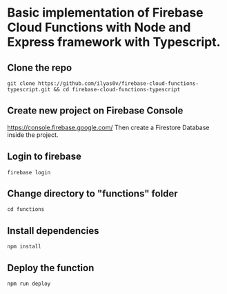 # Basic implementation of Firebase Cloud Functions with Node and Express framework with Typescript.

## Clone the repo
`git clone https://github.com/ilyas0v/firebase-cloud-functions-typescript.git && cd firebase-cloud-functions-typescript`

## Create new project on Firebase Console
https://console.firebase.google.com/
Then create a Firestore Database inside the project.

## Login to firebase
`firebase login`

## Change directory to "functions" folder
`cd functions`

## Install dependencies
`npm install`

## Deploy the function
`npm run deploy`
